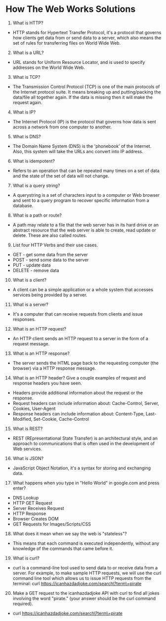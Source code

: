 # How The Web Works Solutions

1.  What is HTTP?

* HTTP stands for Hypertext Transfer Protocol, it's a protocol that governs how clients get data from or send data to a server, which also means the set of rules for transferring files on World Wide Web.

2.  What is a URL?

* URL stands for Uniform Resource Locator, and is used to specify addresses on the World Wide Web.

3.  What is TCP?

* The Transmission Control Protocol (TCP) is one of the main protocols of the Internet protocol suite. It means breaking up and putting/packing the data/file all together again. If the data is missing then it will make the request again.

4.  What is IP?

* The Internet Protocol (IP) is the protocol that governs how data is sent across a network from one computer to another.

5.  What is DNS?

* The Domain Name System (DNS) is the 'phonebook' of the Internet. Also, this system will take the URLs anc convert into IP address.

6.  What is idempotent?

* Refers to an operation that can be repeated many times on a set of data and the state of the set of data will not change.

7.  What is a query string?

* A querystring is a set of characters input to a computer or Web browser and sent to a query program to recover specific information from a database.

8.  What is a path or route?

* A path may relate to a file that the web server has in its hard drive or an abstract resource that the web server is able to create, read update or delete. These are also called routes.

9.  List four HTTP Verbs and their use cases.

* GET - get some data from the server
* POST - send some data to the server
* PUT - update data
* DELETE - remove data

10. What is a client?

* A client can be a simple application or a whole system that accesses services being provided by a server.

11. What is a server?

* It's a computer that can receive requests from clients and issue responses.

12. What is an HTTP request?

* An HTTP client sends an HTTP request to a server in the form of a request message.

13. What is an HTTP response?

* The server sends the HTML page back to the requesting computer (the browser) via a HTTP response message.

14. What is an HTTP header? Give a couple examples of request and response headers you have seen.

* Headers provide additional information about the request or the response.
* Request headers can include information about: Cache-Control, Server, Cookies, User-Agent
* Response headers can include information about: Content-Type, Last-Modified, Set-Cookie, Cache-Control

15. What is REST?

* REST (REpresentational State Transfer) is an architectural style, and an approach to communications that is often used in the development of Web services.

16. What is JSON?

* JavaScript Object Notation, it's a syntax for storing and exchanging data.

17. What happens when you type in "Hello World" in google.com and press enter?

* DNS Lookup
* HTTP GET Request
* Server Receives Request
* HTTP Response
* Browser Creates DOM
* GET Requests for Images/Scripts/CSS

18. What does it mean when we say the web is "stateless"?

* This means that each command is executed independently, without any knowledge of the commands that came before it.

19. What is curl?

* curl is a command-line tool used to send data to or receive data from a server. For example, to make sample HTTP requests, we will use the curl command line tool which allows us to issue HTTP requests from the terminal: curl https://icanhazdadjoke.com/search\?term\=pirate

20. Make a GET request to the icanhazdadjoke API with curl to find all jokes involving the word "pirate." (your answer should be the curl command required).

* curl https://icanhazdadjoke.com/search\?term\=pirate
